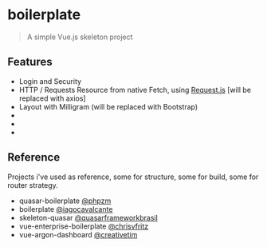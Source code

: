 # boilerplate

> A simple Vue.js skeleton project

## Features

- Login and Security
- HTTP / Requests Resource from native Fetch, using [Request.js](https://github.com/schirrel/request) [will be replaced with axios]
- Layout with Milligram (will be replaced with Bootstrap)
-
-
-



## Reference

Projects i've used as reference, some for structure, some for build, some for router strategy.

- quasar-boilerplate [@phpzm](https://github.com/phpzm/quasar-boilerplate)
- boilerplate [@iagocavalcante](https://github.com/iagocavalcante/boilerplate)
- skeleton-quasar [@quasarframeworkbrasil](https://github.com/quasarframeworkbrasil/skeleton-quasar)
- vue-enterprise-boilerplate [@chrisvfritz](https://github.com/chrisvfritz/vue-enterprise-boilerplate)
- vue-argon-dashboard [@creativetim](https://github.com/creativetimofficial/vue-argon-dashboard)
